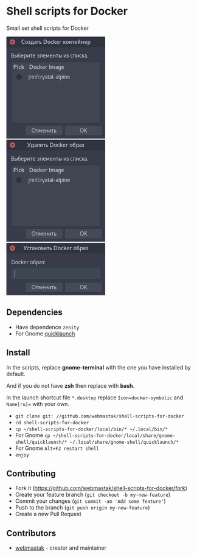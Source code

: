 # Shell scripts for Docker

Small set shell scripts for Docker

![scrinshot 1](https://github.com/webmastak/shell-scripts-for-docker/blob/master/1.png)
![scrinshot 2](https://github.com/webmastak/shell-scripts-for-docker/blob/master/2.png)
![scrinshot 3](https://github.com/webmastak/shell-scripts-for-docker/blob/master/3.png)

## Dependencies

  * Have dependence `zenity`
  * For Gnome [quicklaunch](https://extensions.gnome.org/extension/37/quicklaunch)

## Install

In the scripts, replace **gnome-terminal** with the one you have installed by default.
 
And if you do not have **zsh** then replace with **bash**.

In the launch shortcut file `*.desktop` replace `Icon=docker-symbolic` and `Name[ru]=` with your own.

* `git clone git: //github.com/webmastak/shell-scripts-for-docker`
* `cd shell-scripts-for-docker`
* `cp ~/shell-scripts-for-docker/local/bin/* ~/.local/bin/*`
* For Gnome `cp ~/shell-scripts-for-docker/local/share/gnome-shell/quicklaunch/* ~/.local/share/gnome-shell/quicklaunch/*`
* For Gnome `Alt+F2 restart shell`
* `enjoy`

## Contributing

* Fork it (<https://github.com/webmastak/shell-scripts-for-docker/fork>)
* Create your feature branch (`git checkout -b my-new-feature`)
* Commit your changes (`git commit -am 'Add some feature'`)
* Push to the branch (`git push origin my-new-feature`)
* Create a new Pull Request


## Contributors

- [webmastak](https://github.com/webmastak) - creator and maintainer

